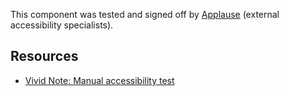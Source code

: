 <vwc-note connotation="success" headline="No issues found">
  <vwc-icon name="check-solid" connotation="success" label="Passed Accessibility Testing" slot="icon" size="0"></vwc-icon>
  <p>This component was tested and signed off by <a href="https://www.applause.com/">Applause</a> (external accessibility specialists).</p>
</vwc-note>

## Resources

- [Vivid Note: Manual accessibility test](https://docs.google.com/spreadsheets/d/1lg1W4nG0nAI4AM7N416ckLrjZuecyWSJYqZIEKLFxvE/edit?gid=1175911860#gid=1175911860)
